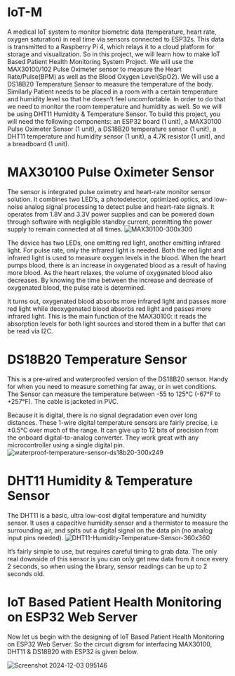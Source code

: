 # IoT-M
A medical IoT system to monitor biometric data (temperature, heart rate, oxygen saturation) in real time via sensors connected to ESP32s. This data is transmitted to a Raspberry Pi 4, which relays it to a cloud platform for storage and visualization.
So in this project, we will learn how to make IoT Based Patient Health Monitoring System Project. We will use the MAX30100/102 Pulse Oximeter sensor to measure the Heart Rate/Pulse(BPM) as well as the Blood Oxygen Level(SpO2). We will use a DS18B20 Temperature Sensor to measure the temperature of the body. Similarly Patient needs to be placed in a room with a certain temperature and humidity level so that he doesn’t feel uncomfortable. In order to do that we need to monitor the room temperature and humidity as well. So we will be using DHT11 Humidity & Temperature Sensor.
To build this project, you will need the following components: an ESP32 board (1 unit), a MAX30100 Pulse Oximeter Sensor (1 unit), a DS18B20 temperature sensor (1 unit), a DHT11 temperature and humidity sensor (1 unit), a 4.7K resistor (1 unit), and a breadboard (1 unit).
# MAX30100 Pulse Oximeter Sensor
The sensor is integrated pulse oximetry and heart-rate monitor sensor solution. It combines two LED’s, a photodetector, optimized optics, and low-noise analog signal processing to detect pulse and heart-rate signals. It operates from 1.8V and 3.3V power supplies and can be powered down through software with negligible standby current, permitting the power supply to remain connected at all times.
![MAX30100-300x300](https://github.com/user-attachments/assets/c88313ce-160a-495c-b24d-3f554c4b1c04)

The device has two LEDs, one emitting red light, another emitting infrared light. For pulse rate, only the infrared light is needed. Both the red light and infrared light is used to measure oxygen levels in the blood. When the heart pumps blood, there is an increase in oxygenated blood as a result of having more blood. As the heart relaxes, the volume of oxygenated blood also decreases. By knowing the time between the increase and decrease of oxygenated blood, the pulse rate is determined.

It turns out, oxygenated blood absorbs more infrared light and passes more red light while deoxygenated blood absorbs red light and passes more infrared light. This is the main function of the MAX30100: it reads the absorption levels for both light sources and stored them in a buffer that can be read via I2C.

# DS18B20 Temperature Sensor
This is a pre-wired and waterproofed version of the DS18B20 sensor. Handy for when you need to measure something far away, or in wet conditions. The Sensor can measure the temperature between -55 to 125°C (-67°F to +257°F). The cable is jacketed in PVC.

Because it is digital, there is no signal degradation even over long distances. These 1-wire digital temperature sensors are fairly precise, i.e ±0.5°C over much of the range. It can give up to 12 bits of precision from the onboard digital-to-analog converter. They work great with any microcontroller using a single digital pin.
![waterproof-temperature-sensor-ds18b20-300x249](https://github.com/user-attachments/assets/19ac0fec-f626-45b8-af4d-40c130b97480)

# DHT11 Humidity & Temperature Sensor
The DHT11 is a basic, ultra low-cost digital temperature and humidity sensor. It uses a capacitive humidity sensor and a thermistor to measure the surrounding air, and spits out a digital signal on the data pin (no analog input pins needed).
![DHT11-Humidity-Temperature-Sensor-360x360](https://github.com/user-attachments/assets/43e484cb-f6f2-4d46-b9ce-1f0eb5b76135)

It’s fairly simple to use, but requires careful timing to grab data. The only real downside of this sensor is you can only get new data from it once every 2 seconds, so when using the library, sensor readings can be up to 2 seconds old.

# IoT Based Patient Health Monitoring on ESP32 Web Server
Now let us begin with the designing of IoT Based Patient Health Monitoring on ESP32 Web Server. So the circuit digram for interfacing MAX30100, DHT11 & DS18B20 with ESP32 is given below.

![Screenshot 2024-12-03 095146](https://github.com/user-attachments/assets/6c8433c0-eb4c-41ea-a1da-c4e56b3681a8)

